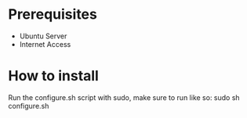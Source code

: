 # Prerequisites
- Ubuntu Server
- Internet Access

# How to install
Run the configure.sh script with sudo, make sure to run like so:
sudo sh configure.sh
